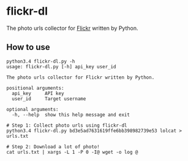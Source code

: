 # flickr-dl
The photo urls collector for [Flickr](https://www.flickr.com/ "Flickr") written by Python.

## How to use
    python3.4 flickr-dl.py -h
    usage: flickr-dl.py [-h] api_key user_id
    
    The photo urls collector for Flickr written by Python.
    
    positional arguments:
      api_key     API key
      user_id     Target username
    
    optional arguments:
      -h, --help  show this help message and exit
    
    # Step 1: Collect photo urls using flickr-dl
    python3.4 flickr-dl.py bd3e5ad7631619ffe6bb398982739e53 lolcat > urls.txt
    
    # Step 2: Download a lot of photo!
    cat urls.txt | xargs -L 1 -P 0 -I@ wget -o log @
